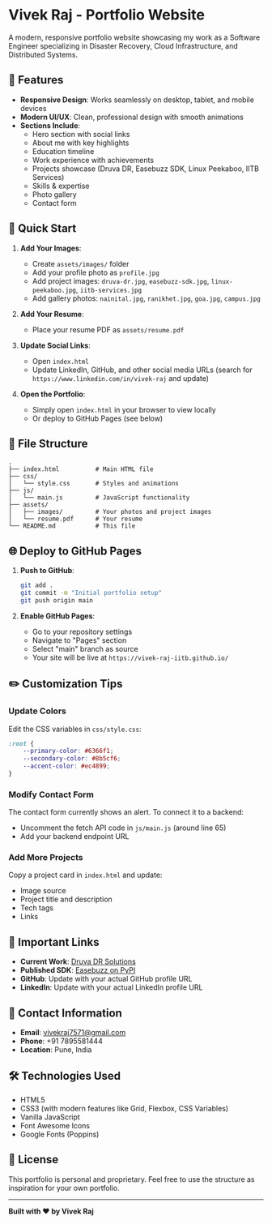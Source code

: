 # Vivek Raj - Portfolio Website

A modern, responsive portfolio website showcasing my work as a Software Engineer specializing in Disaster Recovery, Cloud Infrastructure, and Distributed Systems.

## 🌟 Features

- **Responsive Design**: Works seamlessly on desktop, tablet, and mobile devices
- **Modern UI/UX**: Clean, professional design with smooth animations
- **Sections Include**:
  - Hero section with social links
  - About me with key highlights
  - Education timeline
  - Work experience with achievements
  - Projects showcase (Druva DR, Easebuzz SDK, Linux Peekaboo, IITB Services)
  - Skills & expertise
  - Photo gallery
  - Contact form

## 🚀 Quick Start

1. **Add Your Images**:
   - Create `assets/images/` folder
   - Add your profile photo as `profile.jpg`
   - Add project images: `druva-dr.jpg`, `easebuzz-sdk.jpg`, `linux-peekaboo.jpg`, `iitb-services.jpg`
   - Add gallery photos: `nainital.jpg`, `ranikhet.jpg`, `goa.jpg`, `campus.jpg`

2. **Add Your Resume**:
   - Place your resume PDF as `assets/resume.pdf`

3. **Update Social Links**:
   - Open `index.html`
   - Update LinkedIn, GitHub, and other social media URLs (search for `https://www.linkedin.com/in/vivek-raj` and update)

4. **Open the Portfolio**:
   - Simply open `index.html` in your browser to view locally
   - Or deploy to GitHub Pages (see below)

## 📁 File Structure

```
.
├── index.html          # Main HTML file
├── css/
│   └── style.css       # Styles and animations
├── js/
│   └── main.js         # JavaScript functionality
├── assets/
│   ├── images/         # Your photos and project images
│   └── resume.pdf      # Your resume
└── README.md           # This file
```

## 🌐 Deploy to GitHub Pages

1. **Push to GitHub**:
   ```bash
   git add .
   git commit -m "Initial portfolio setup"
   git push origin main
   ```

2. **Enable GitHub Pages**:
   - Go to your repository settings
   - Navigate to "Pages" section
   - Select "main" branch as source
   - Your site will be live at `https://vivek-raj-iitb.github.io/`

## ✏️ Customization Tips

### Update Colors
Edit the CSS variables in `css/style.css`:
```css
:root {
    --primary-color: #6366f1;
    --secondary-color: #8b5cf6;
    --accent-color: #ec4899;
}
```

### Modify Contact Form
The contact form currently shows an alert. To connect it to a backend:
- Uncomment the fetch API code in `js/main.js` (around line 65)
- Add your backend endpoint URL

### Add More Projects
Copy a project card in `index.html` and update:
- Image source
- Project title and description
- Tech tags
- Links

## 🔗 Important Links

- **Current Work**: [Druva DR Solutions](https://www.druva.com/use-cases/cloud-disaster-recovery)
- **Published SDK**: [Easebuzz on PyPI](https://pypi.org/project/Easebuzz/)
- **GitHub**: Update with your actual GitHub profile URL
- **LinkedIn**: Update with your actual LinkedIn profile URL

## 📱 Contact Information

- **Email**: vivekraj7571@gmail.com
- **Phone**: +91 7895581444
- **Location**: Pune, India

## 🛠️ Technologies Used

- HTML5
- CSS3 (with modern features like Grid, Flexbox, CSS Variables)
- Vanilla JavaScript
- Font Awesome Icons
- Google Fonts (Poppins)

## 📝 License

This portfolio is personal and proprietary. Feel free to use the structure as inspiration for your own portfolio.

---

**Built with ❤️ by Vivek Raj**
